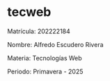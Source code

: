 # tecweb
Matrícula: 202222184

Nombre: Alfredo Escudero Rivera

Materia: Tecnologías Web

Periodo: Primavera - 2025
